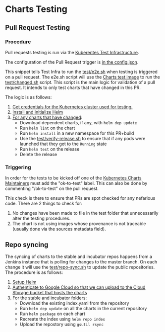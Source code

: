 # Charts Testing

## Pull Request Testing

### Procedure

Pull requests testing is run via the [Kuberentes Test Infrastructure](https://github.com/kubernetes/test-infra).

The configuration of the Pull Request trigger is [in the config.json](https://github.com/kubernetes/test-infra/blob/827797c54b48295045698465b437f463ca9276c2/jobs/config.json#L10285).

This snippet tells Test Infra to run the [test/e2e.sh](https://github.com/kubernetes/charts/blob/master/test/e2e.sh)
when testing is triggered on a pull request. The e2e.sh script will use the [Charts test image](https://github.com/kubernetes/charts/blob/master/test/Dockerfile)
to run the [test/changed.sh](https://github.com/kubernetes/charts/blob/master/test/changed.sh) script. This script 
is the main logic for validation of a pull request. It intends to only test charts that have changed in this PR.

The logic is as follows:

1. [Get credentials for the Kubernetes cluster used for testing.](https://github.com/kubernetes/charts/blob/master/test/changed.sh#L42)
1. [Install and initialize Helm](https://github.com/kubernetes/charts/blob/master/test/changed.sh#L47)
1. [For any charts that have changed](https://github.com/kubernetes/charts/blob/master/test/changed.sh#L62):
    - Download dependent charts, if any, with `helm dep update`
    - Run `helm lint` on the chart
    - Run `helm install` in a new namespace for this PR+build
    - Use the [test/verify-release.sh](https://github.com/kubernetes/charts/blob/master/test/verify-release.sh) to ensure that if any pods were launched that they get to the `Running` state
    - Run `helm test` on the release
    - Delete the release

### Triggering

In order for the tests to be kicked off one of the 
[Kubernetes Charts Maintainers](https://github.com/orgs/kubernetes/teams/charts-maintainers/members) must add the 
"ok-to-test" label. This can also be done by commenting "/ok-to-test" on the pull request. 

This check is there to ensure that PRs are spot checked for any nefarious code. There are 2 things to check for:

1. No changes have been made to file in the test folder that unnecessarily alter the testing procedures.
1. The chart is not using images whose provenance is not traceable (usually done via the sources metadata field).

## Repo syncing

The syncing of charts to the stable and incubator repos happens from a Jenkins instance that is polling for changes
to the master branch. On each change it will use the [test/repo-sync.sh](https://github.com/kubernetes/charts/blob/master/test/repo-sync.sh)
to update the public repositories. The procedure is as follows:

1. [Setup Helm](https://github.com/kubernetes/charts/blob/master/test/repo-sync.sh#L16)
1. [Authenticate to Google Cloud so that we can upload to the Cloud Storage bucket that hosts the charts](https://github.com/kubernetes/charts/blob/master/test/repo-sync.sh#L27)
1. For the stable and incubator folders:
   - Download the existing index.yaml from the repository
   - Run `helm dep update` on all the charts in the current repository
   - Run `helm package` on each chart
   - Recreate the index using `helm repo index`
   - Upload the repostory using `gsutil rsync`
